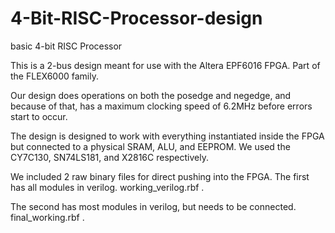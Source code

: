 # 4-Bit-RISC-Processor-design

basic 4-bit RISC Processor

This is a 2-bus design meant for use with the Altera EPF6016 FPGA. Part of the FLEX6000 family.

Our design does operations on both the posedge and negedge, and because of that, has a maximum clocking speed of 6.2MHz before errors start to occur.

The design is designed to work with everything instantiated inside the FPGA but connected to a physical SRAM, ALU, and EEPROM. We used the CY7C130, SN74LS181, and X2816C respectively.

We included 2 raw binary files for direct pushing into the FPGA. The first has all modules in verilog. working_verilog.rbf .

The second has most modules in verilog, but needs to be connected. final_working.rbf .
